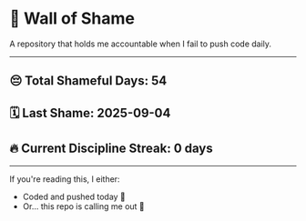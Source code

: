 # 🧱 Wall of Shame

A repository that holds me accountable when I fail to push code daily.

---

## 😔 Total Shameful Days: **54**
## 🗓️ Last Shame: **2025-09-04**
## 🔥 Current Discipline Streak: **0 days**

---

If you're reading this, I either:
- Coded and pushed today 💪
- Or... this repo is calling me out 😤

